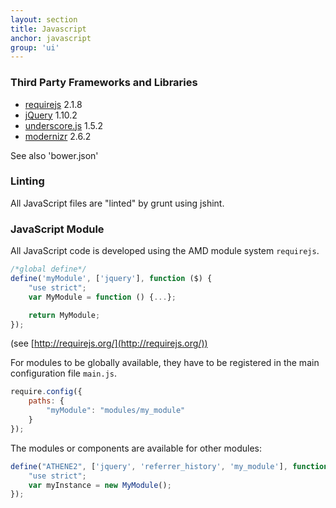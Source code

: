 ```yaml
---
layout: section
title: Javascript
anchor: javascript
group: 'ui'
---
```


### Third Party Frameworks and Libraries

* [requirejs](http://requirejs.org/) 2.1.8
* [jQuery](http://jquery.com/) 1.10.2
* [underscore.js](http://underscorejs.org) 1.5.2
* [modernizr](http://modernizr.com) 2.6.2

See also 'bower.json'

### Linting

All JavaScript files are "linted" by grunt using jshint.

### JavaScript Module

All JavaScript code is developed using the AMD module system `requirejs`.

```javascript
/*global define*/
define('myModule', ['jquery'], function ($) {
    "use strict";
    var MyModule = function () {...};

    return MyModule;
});
```

(see [http://requirejs.org/](http://requirejs.org/))

For modules to be globally available, they have to be registered in the main configuration file `main.js`.

```javascript
require.config({
    paths: {
        "myModule": "modules/my_module"
    }
});
```

The modules or components are available for other modules:

```javascript
define("ATHENE2", ['jquery', 'referrer_history', 'my_module'], function ($, ReferrerHistory, MyModule) {
    "use strict";
    var myInstance = new MyModule();
});
```
